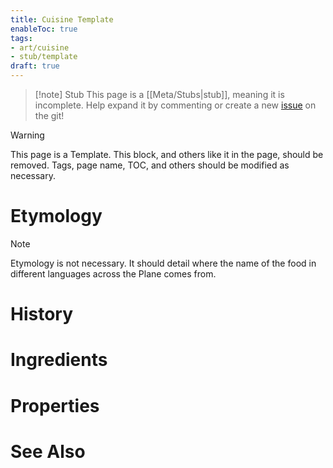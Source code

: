 ```yaml
---
title: Cuisine Template
enableToc: true
tags:
- art/cuisine
- stub/template
draft: true
---
```


> [!note] Stub
> This page is a [[Meta/Stubs|stub]], meaning it is incomplete. Help expand it by commenting or create a new [issue](https://github.com/RagtimeGal/quartz--encyclopedia-mysenvaria/issues/new/choose) on the git!


> [!warning]
> This page is a Template. This block, and others like it in the page, should be removed. Tags, page name, TOC, and others should be modified as necessary.

# Etymology

>[!note]
> Etymology is not necessary. It should detail where the name of the food in different languages across the Plane comes from.
# History

# Ingredients

# Properties

# See Also